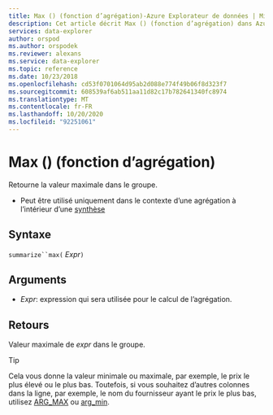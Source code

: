 ```yaml
---
title: Max () (fonction d’agrégation)-Azure Explorateur de données | Microsoft Docs
description: Cet article décrit Max () (fonction d’agrégation) dans Azure Explorateur de données.
services: data-explorer
author: orspod
ms.author: orspodek
ms.reviewer: alexans
ms.service: data-explorer
ms.topic: reference
ms.date: 10/23/2018
ms.openlocfilehash: cd53f0701064d95ab2d088e774f49b06f8d323f7
ms.sourcegitcommit: 608539af6ab511aa11d82c17b782641340fc8974
ms.translationtype: MT
ms.contentlocale: fr-FR
ms.lasthandoff: 10/20/2020
ms.locfileid: "92251061"
---
```

# <a name="max-aggregation-function"></a>Max () (fonction d’agrégation)

Retourne la valeur maximale dans le groupe. 

* Peut être utilisé uniquement dans le contexte d’une agrégation à l’intérieur d’une [synthèse](summarizeoperator.md)

## <a name="syntax"></a>Syntaxe

`summarize``max(` *Expr*`)`

## <a name="arguments"></a>Arguments

* *Expr*: expression qui sera utilisée pour le calcul de l’agrégation. 

## <a name="returns"></a>Retours

Valeur maximale de *expr* dans le groupe.
 
> [!TIP]
> Cela vous donne la valeur minimale ou maximale, par exemple, le prix le plus élevé ou le plus bas.
> Toutefois, si vous souhaitez d’autres colonnes dans la ligne, par exemple, le nom du fournisseur ayant le prix le plus bas, utilisez [ARG_MAX](arg-max-aggfunction.md) ou [arg_min](arg-min-aggfunction.md).